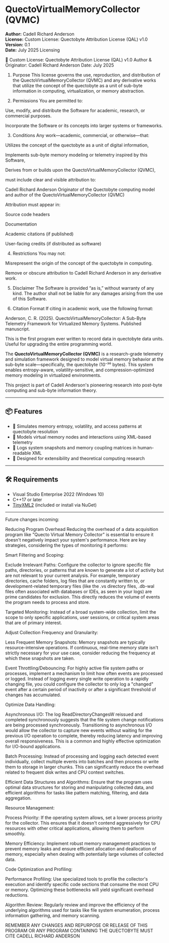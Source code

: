 # QuectoVirtualMemoryCollector (QVMC)

**Author:** Cadell Richard Anderson  
**License:** Custom License: Quectobyte Attribution License (QAL) v1.0
**Version:** 0.1  
**Date:** July 2025 
Licensing 

📜 Custom License: Quectobyte Attribution License (QAL) v1.0
Author & Originator: Cadell Richard Anderson Date: July 2025

1. Purpose
This license governs the use, reproduction, and distribution of the QuectoVirtualMemoryCollector (QVMC) and any derivative works that utilize the concept of the quectobyte as a unit of sub-byte information in computing, virtualization, or memory abstraction.

2. Permissions
You are permitted to:

Use, modify, and distribute the Software for academic, research, or commercial purposes.

Incorporate the Software or its concepts into larger systems or frameworks.

3. Conditions
Any work—academic, commercial, or otherwise—that:

Utilizes the concept of the quectobyte as a unit of digital information,

Implements sub-byte memory modeling or telemetry inspired by this Software,

Derives from or builds upon the QuectoVirtualMemoryCollector (QVMC),

must include clear and visible attribution to:

Cadell Richard Anderson Originator of the Quectobyte computing model and author of the QuectoVirtualMemoryCollector (QVMC)

Attribution must appear in:

Source code headers

Documentation

Academic citations (if published)

User-facing credits (if distributed as software)

4. Restrictions
You may not:

Misrepresent the origin of the concept of the quectobyte in computing.

Remove or obscure attribution to Cadell Richard Anderson in any derivative work.

5. Disclaimer
The Software is provided “as is,” without warranty of any kind. The author shall not be liable for any damages arising from the use of this Software.

6. Citation Format
If citing in academic work, use the following format:

Anderson, C. R. (2025). QuectoVirtualMemoryCollector: A Sub-Byte Telemetry Framework for Virtualized Memory Systems. Published manuscript.

This is the first program ever written to record data in quectobyte data units. Useful for upgrading the entire programming world.

The **QuectoVirtualMemoryCollector (QVMC)** is a research-grade telemetry and simulation framework designed to model virtual memory behavior at the sub-byte scale—specifically, the quectobyte (10⁻³⁰ bytes). This system enables entropy-aware, volatility-sensitive, and compression-optimized memory modeling in virtualized environments.

This project is part of Cadell Anderson's pioneering research into post-byte computing and sub-byte information theory.

---

## 📦 Features

- 🧬 Simulates memory entropy, volatility, and access patterns at quectobyte resolution
- 🧠 Models virtual memory nodes and interactions using XML-based telemetry
- 🧊 Logs system snapshots and memory coupling matrices in human-readable XML
- 🧰 Designed for extensibility and theoretical computing research

---

## 🛠 Requirements

- Visual Studio Enterprise 2022 (Windows 10)
- C++17 or later
- [TinyXML2](https://github.com/leethomason/tinyxml2) (included or install via NuGet)

---
Future changes incoming: 

Reducing Program Overhead
Reducing the overhead of a data acquisition program like "Quecto Virtual Memory Collector" is essential to ensure it doesn't negatively impact your system's performance. Here are key strategies, considering the types of monitoring it performs:

Smart Filtering and Scoping:

Exclude Irrelevant Paths: Configure the collector to ignore specific file paths, directories, or patterns that are known to generate a lot of activity but are not relevant to your current analysis. For example, temporary directories, cache folders, log files that are constantly written to, or development-related temporary files (like the .vs directory files, .db-wal files often associated with databases or IDEs, as seen in your logs) are prime candidates for exclusion. This directly reduces the volume of events the program needs to process and store.

Targeted Monitoring: Instead of a broad system-wide collection, limit the scope to only specific applications, user sessions, or critical system areas that are of primary interest.

Adjust Collection Frequency and Granularity:

Less Frequent Memory Snapshots: Memory snapshots are typically resource-intensive operations. If continuous, real-time memory state isn't strictly necessary for your use case, consider reducing the frequency at which these snapshots are taken.

Event Throttling/Debouncing: For highly active file system paths or processes, implement a mechanism to limit how often events are processed or logged. Instead of logging every single write operation to a rapidly changing file, you could configure the collector to only log a "changed" event after a certain period of inactivity or after a significant threshold of changes has accumulated.

Optimize Data Handling:

Asynchronous I/O: The log ReadDirectoryChangesW reissued and completed synchronously suggests that the file system change notifications are being processed synchronously. Transitioning to asynchronous I/O would allow the collector to capture new events without waiting for the previous I/O operation to complete, thereby reducing latency and improving overall responsiveness. This is a common and highly effective optimization for I/O-bound applications.

Batch Processing: Instead of processing and logging each detected event individually, collect multiple events into batches and then process or write them to storage in larger chunks. This can significantly reduce the overhead related to frequent disk writes and CPU context switches.

Efficient Data Structures and Algorithms: Ensure that the program uses optimal data structures for storing and manipulating collected data, and efficient algorithms for tasks like pattern matching, filtering, and data aggregation.

Resource Management:

Process Priority: If the operating system allows, set a lower process priority for the collector. This ensures that it doesn't contend aggressively for CPU resources with other critical applications, allowing them to perform smoothly.

Memory Efficiency: Implement robust memory management practices to prevent memory leaks and ensure efficient allocation and deallocation of memory, especially when dealing with potentially large volumes of collected data.

Code Optimization and Profiling:

Performance Profiling: Use specialized tools to profile the collector's execution and identify specific code sections that consume the most CPU or memory. Optimizing these bottlenecks will yield significant overhead reductions.

Algorithm Review: Regularly review and improve the efficiency of the underlying algorithms used for tasks like file system enumeration, process information gathering, and memory scanning.

REMEMBER ANY CHANGES AND REPURPOSE OR RELEASE OF THIS PROGRAM OR ANY PROGRAM CONTAINING THE QUECTOBYTE MUST CITE CADELL RICHARD ANDERSON
